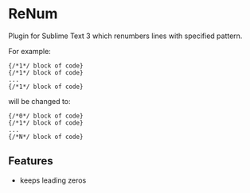 # ReNum

Plugin for Sublime Text 3 which renumbers lines with specified pattern.

For example:  

    {/*1*/ block of code}
    {/*1*/ block of code}
    ...
    {/*1*/ block of code}

will be changed to:  

    {/*0*/ block of code}
    {/*1*/ block of code}
    ...
    {/*N*/ block of code}

## Features
- keeps leading zeros
